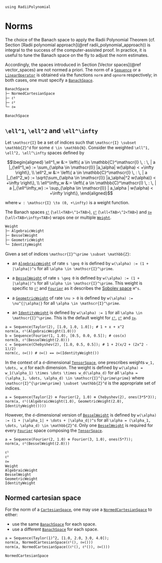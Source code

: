 ```@setup norms
using RadiiPolynomial
```

# Norms

The choice of the Banach space to apply the Radii Polynomial Theorem (cf. Section [Radii polynomial approach](@ref radii_polynomial_approach)) is integral to the success of the computer-assisted proof. In practice, it is useful to tune the Banach space on the fly to adjust the norm estimates.

Accordingly, the spaces introduced in Section [Vector spaces](@ref vector_spaces) are not normed a priori. The norm of a [`Sequence`](@ref) or a [`LinearOperator`](@ref) is obtained via the functions `norm` and `opnorm` respectively; in both cases, one must specify a [`BanachSpace`](@ref).

```julia
BanachSpace
├─ NormedCartesianSpace
├─ ℓ¹
├─ ℓ²
└─ ℓ∞
```

```@docs
BanachSpace
```

## ``\ell^1``, ``\ell^2`` and ``\ell^\infty``

Let ``\mathscr{I}`` be a set of indices such that ``\mathscr{I} \subset \mathbb{Z}^d`` for some ``d \in \mathbb{N}``. Consider the weighted ``\ell^1, \ell^2, \ell^\infty`` spaces defined by

```math
\begin{aligned}
\ell^1_w &:= \left\{ a \in \mathbb{C}^\mathscr{I} \, : \, | a |_{\ell^1_w} := \sum_{\alpha \in \mathscr{I}} |a_\alpha| w(\alpha) < +\infty \right\}, \\
\ell^2_w &:= \left\{ a \in \mathbb{C}^\mathscr{I} \, : \, | a |_{\ell^2_w} := \sqrt{\sum_{\alpha \in \mathscr{I}} |a_\alpha|^2 w(\alpha)} < +\infty \right\}, \\
\ell^\infty_w &:= \left\{ a \in \mathbb{C}^\mathscr{I} \, : \, | a |_{\ell^\infty_w} := \sup_{\alpha \in \mathscr{I}} | a_\alpha | w(\alpha) < +\infty \right\},
\end{aligned}
```

where ``w : \mathscr{I} \to (0, +\infty)`` is a weight function.

The Banach spaces [`ℓ¹`](@ref) (`\ell<TAB>\^1<TAB>`), [`ℓ²`](@ref) (`\ell<TAB>\^2<TAB>`) and [`ℓ∞`](@ref) (`\ell<TAB>\infty<TAB>`) wraps one or multiple [`Weight`](@ref).

```julia
Weight
├─ AlgebraicWeight
├─ BesselWeight
├─ GeometricWeight
└─ IdentityWeight
```

Given a set of indices ``\mathscr{I}^\prime \subset \mathbb{Z}``:

- an [`AlgebraicWeight`](@ref) of rate ``s \geq 0`` is defined by ``w(\alpha) := (1 + |\alpha|)^s`` for all ``\alpha \in \mathscr{I}^\prime``.

- a [`BesselWeight`](@ref) of rate ``s \geq 0`` is defined by ``w(\alpha) := (1 + |\alpha|)^s`` for all ``\alpha \in \mathscr{I}^\prime``. This weight is specific to [`ℓ²`](@ref) and [`Fourier`](@ref) as it describes the [Sobolev space](https://en.wikipedia.org/wiki/Sobolev_space) ``H^s``.

- a [`GeometricWeight`](@ref) of rate ``\nu > 0`` is defined by ``w(\alpha) := \nu^{|\alpha|}`` for all ``\alpha \in \mathscr{I}^\prime``.

- an [`IdentityWeight`](@ref) is defined by ``w(\alpha) := 1`` for all ``\alpha \in \mathscr{I}^\prime``. This is the default weight for [`ℓ¹`](@ref), [`ℓ²`](@ref) and [`ℓ∞`](@ref).

```@repl norms
a = Sequence(Taylor(2), [1.0, 1.0, 1.0]); # 1 + x + x^2
norm(a, ℓ¹(AlgebraicWeight(1.0)))
b = Sequence(Fourier(1, 1.0), [0.5, 0.0, 0.5]); # cos(x)
norm(b, ℓ²(BesselWeight(2.0)))
c = Sequence(Chebyshev(2), [1.0, 0.5, 0.5]); # 1 + 2(x/2 + (2x^2 - 1)/2)
norm(c, ℓ∞()) # ℓ∞() == ℓ∞(IdentityWeight())
```

In the context of a ``d``-dimensional [`TensorSpace`](@ref), one prescribes weights ``w_1, \dots, w_d`` for each dimension. The weight is defined by ``w(\alpha) = w_1(\alpha_1) \times \dots \times w_d(\alpha_d)`` for all ``\alpha = (\alpha_1, \dots, \alpha_d) \in \mathscr{I}^{\prime\prime}`` where ``\mathscr{I}^{\prime\prime} \subset \mathbb{Z}^d`` is the appropriate set of indices.

```@repl norms
a = Sequence(Taylor(2) ⊗ Fourier(2, 1.0) ⊗ Chebyshev(2), ones(3*5*3));
norm(a, ℓ¹((AlgebraicWeight(1.0), GeometricWeight(2.0), IdentityWeight())))
```

However, the ``d``-dimensional version of [`BesselWeight`](@ref) is defined by ``w(\alpha) := (1 + |\alpha_1| + \dots + |\alpha_d|)^s`` for all ``\alpha = (\alpha_1, \dots, \alpha_d) \in \mathbb{Z}^d``. Only one [`BesselWeight`](@ref) is required for every [`Fourier`](@ref) space composing the [`TensorSpace`](@ref).

```@repl norms
a = Sequence(Fourier(2, 1.0) ⊗ Fourier(3, 1.0), ones(5*7));
norm(a, ℓ²(BesselWeight(2.0)))
```

```@docs
ℓ¹
ℓ²
ℓ∞
Weight
AlgebraicWeight
BesselWeight
GeometricWeight
IdentityWeight
```

## Normed cartesian space

For the norm of a [`CartesianSpace`](@ref), one may use a [`NormedCartesianSpace`](@ref) to either:
- use the same [`BanachSpace`](@ref) for each space.
- use a different [`BanachSpace`](@ref) for each space.

```@repl norms
a = Sequence(Taylor(1)^2, [1.0, 2.0, 3.0, 4.0]);
norm(a, NormedCartesianSpace(ℓ¹(), ℓ∞()))
norm(a, NormedCartesianSpace((ℓ¹(), ℓ²()), ℓ∞()))
```

```@docs
NormedCartesianSpace
```

